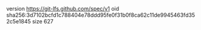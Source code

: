version https://git-lfs.github.com/spec/v1
oid sha256:3d7102bcfd1c788404e78ddd95fe0f31b0f8ca62c11de9945463fd352c5e1845
size 627
